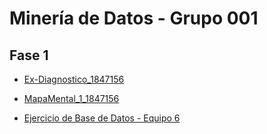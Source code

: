 # Minería de Datos - Grupo 001

## Fase 1

- [Ex-Diagnostico_1847156](https://github.com/DiegoMontemayor/Mineria-de-Datos/blob/main/Ex-Diagnostico_1847156.pdf)

- [MapaMental_1_1847156](https://github.com/DiegoMontemayor/Mineria-de-Datos/blob/main/MapaMental_1_1847156.pdf)

- [Ejercicio de Base de Datos - Equipo 6](https://github.com/LuisaGHerrera/MineriaDeDatos/blob/main/Equipo_6-Ejercicio%20base%20de%20datos%20.pdf)

